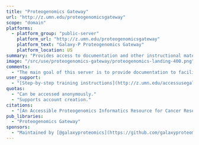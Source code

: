 ```yaml
---
title: "Proteogenomics Gateway"
url: "http://z.umn.edu/proteogenomicsgateway"
scope: "domain"
platforms:
  - platform_group: "public-server"
    platform_url: "http://z.umn.edu/proteogenomicsgateway"
    platform_text: "Galaxy-P Proteogenomics Gateway"
    platform_location: US
summary: "Provides access to documentation and other instructional materials, and an opportunity for hands-on training using example datasets and optimized proteogenomics workflows. The main goal of this server is to provide documentation to facilitate training and mastery of these software and workflows."
image: "/src/use/proteogenomics-gateway/proteogenomics-landing-400.png"
comments:
  - "The main goal of this server is to provide documentation to facilitate training and mastery of these software and workflows."
user_support:
  - "[Step-by-step training instructions](http://z.umn.edu/accessusegalaxyporg) and a wealth of other material are available."
quotas:
  - "Can be accessed anonymously."
  - "Supports account creation."
citations:
  - "[An Accessible Proteogenomics Informatics Resource for Cancer Researchers](http://cancerres.aacrjournals.org/content/77/21/e43.long), Matthew C. Chambers, Pratik D. Jagtap, James E. Johnson, Thomas McGowan, Praveen Kumar, Getiria Onsongo, Candace R. Guerrero, Harald Barsnes, Marc Vaudel, Lennart Martens, [Björn Grüning](/people/bjoern-gruening/), Ira R. Cooke, Mohammad Heydarian, Karen L. Reddy and Timothy J. Griffin. *Cancer Research*, DOI: 10.1158/0008-5472.CAN-17-0331"
pub_libraries:
  - "Proteogenomics Gateway"
sponsors:
  - "Maintained by [@galaxyproteomics](https://github.com/galaxyproteomics)"
---
```

